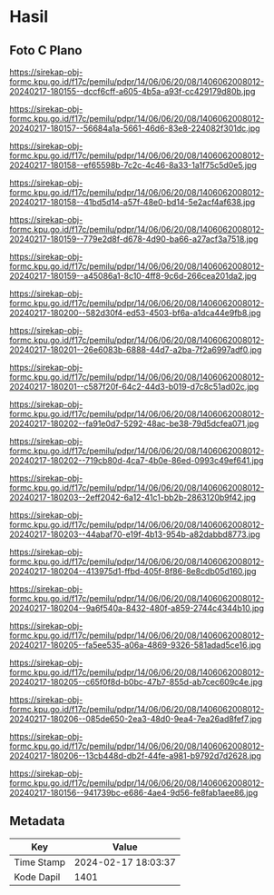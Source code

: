 # Hasil

## Foto C Plano

https://sirekap-obj-formc.kpu.go.id/f17c/pemilu/pdpr/14/06/06/20/08/1406062008012-20240217-180155--dccf6cff-a605-4b5a-a93f-cc429179d80b.jpg

https://sirekap-obj-formc.kpu.go.id/f17c/pemilu/pdpr/14/06/06/20/08/1406062008012-20240217-180157--56684a1a-5661-46d6-83e8-224082f301dc.jpg

https://sirekap-obj-formc.kpu.go.id/f17c/pemilu/pdpr/14/06/06/20/08/1406062008012-20240217-180158--ef65598b-7c2c-4c46-8a33-1a1f75c5d0e5.jpg

https://sirekap-obj-formc.kpu.go.id/f17c/pemilu/pdpr/14/06/06/20/08/1406062008012-20240217-180158--41bd5d14-a57f-48e0-bd14-5e2acf4af638.jpg

https://sirekap-obj-formc.kpu.go.id/f17c/pemilu/pdpr/14/06/06/20/08/1406062008012-20240217-180159--779e2d8f-d678-4d90-ba66-a27acf3a7518.jpg

https://sirekap-obj-formc.kpu.go.id/f17c/pemilu/pdpr/14/06/06/20/08/1406062008012-20240217-180159--a45086a1-8c10-4ff8-9c6d-266cea201da2.jpg

https://sirekap-obj-formc.kpu.go.id/f17c/pemilu/pdpr/14/06/06/20/08/1406062008012-20240217-180200--582d30f4-ed53-4503-bf6a-a1dca44e9fb8.jpg

https://sirekap-obj-formc.kpu.go.id/f17c/pemilu/pdpr/14/06/06/20/08/1406062008012-20240217-180201--26e6083b-6888-44d7-a2ba-7f2a6997adf0.jpg

https://sirekap-obj-formc.kpu.go.id/f17c/pemilu/pdpr/14/06/06/20/08/1406062008012-20240217-180201--c587f20f-64c2-44d3-b019-d7c8c51ad02c.jpg

https://sirekap-obj-formc.kpu.go.id/f17c/pemilu/pdpr/14/06/06/20/08/1406062008012-20240217-180202--fa91e0d7-5292-48ac-be38-79d5dcfea071.jpg

https://sirekap-obj-formc.kpu.go.id/f17c/pemilu/pdpr/14/06/06/20/08/1406062008012-20240217-180202--719cb80d-4ca7-4b0e-86ed-0993c49ef641.jpg

https://sirekap-obj-formc.kpu.go.id/f17c/pemilu/pdpr/14/06/06/20/08/1406062008012-20240217-180203--2eff2042-6a12-41c1-bb2b-2863120b9f42.jpg

https://sirekap-obj-formc.kpu.go.id/f17c/pemilu/pdpr/14/06/06/20/08/1406062008012-20240217-180203--44abaf70-e19f-4b13-954b-a82dabbd8773.jpg

https://sirekap-obj-formc.kpu.go.id/f17c/pemilu/pdpr/14/06/06/20/08/1406062008012-20240217-180204--413975d1-ffbd-405f-8f86-8e8cdb05d160.jpg

https://sirekap-obj-formc.kpu.go.id/f17c/pemilu/pdpr/14/06/06/20/08/1406062008012-20240217-180204--9a6f540a-8432-480f-a859-2744c4344b10.jpg

https://sirekap-obj-formc.kpu.go.id/f17c/pemilu/pdpr/14/06/06/20/08/1406062008012-20240217-180205--fa5ee535-a06a-4869-9326-581adad5ce16.jpg

https://sirekap-obj-formc.kpu.go.id/f17c/pemilu/pdpr/14/06/06/20/08/1406062008012-20240217-180205--c65f0f8d-b0bc-47b7-855d-ab7cec609c4e.jpg

https://sirekap-obj-formc.kpu.go.id/f17c/pemilu/pdpr/14/06/06/20/08/1406062008012-20240217-180206--085de650-2ea3-48d0-9ea4-7ea26ad8fef7.jpg

https://sirekap-obj-formc.kpu.go.id/f17c/pemilu/pdpr/14/06/06/20/08/1406062008012-20240217-180206--13cb448d-db2f-44fe-a981-b9792d7d2628.jpg

https://sirekap-obj-formc.kpu.go.id/f17c/pemilu/pdpr/14/06/06/20/08/1406062008012-20240217-180156--941739bc-e686-4ae4-9d56-fe8fab1aee86.jpg


## Metadata

| Key        | Value               |
| ---------- | ------------------- |
| Time Stamp | 2024-02-17 18:03:37 |
| Kode Dapil | 1401                |



